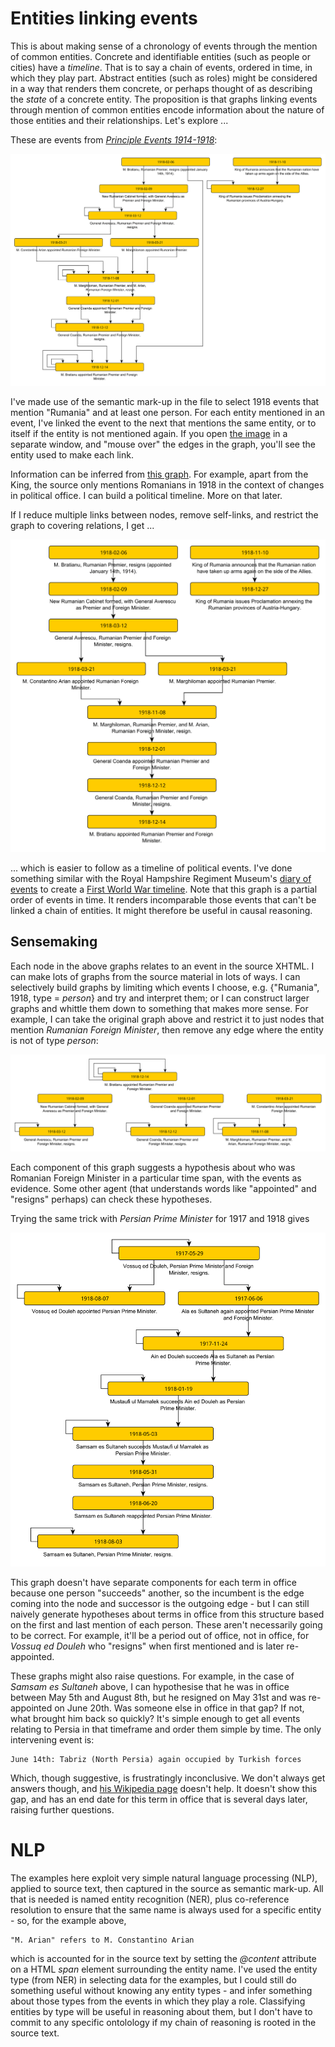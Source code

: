 # Entities linking events

This is about making sense of a chronology of events through the mention of common entities. Concrete and identifiable entities (such as people or cities) have a _timeline_. That is to say a chain of events, ordered in time, in which they play part. Abstract entities (such as roles) might be considered in a way that renders them concrete, or perhaps thought of as describing the _state_ of a concrete entity. The proposition is that graphs linking events through mention of common entities encode information about the nature of those entities and their relationships. Let's explore ...

These are events from _[Principle Events 1914-1918](https://tigersmuseum.github.io/history/events/ww1/events-1918.xhtml)_:

![Events linked by entity](romania1.svg)

I've made use of the semantic mark-up in the file to select 1918 events that mention "Rumania" and at least one person. For each entity mentioned in an event, I've linked the event to the next that mentions the same entity, or to itself if the entity is not mentioned again. If you open [the image](romania1.svg) in a separate window, and "mouse over" the edges in the graph, you'll see the entity used to make each link.

Information can be inferred from [this graph](.romania1.graphml). For example, apart from the King, the source only mentions Romanians in 1918 in the context of changes in political office. I can build a political timeline. More on that later. 

If I reduce multiple links between nodes, remove self-links, and restrict the graph to covering relations, I get ...

![Timeline](romania2.svg)

... which is easier to follow as a timeline of political events. I've done something similar with the Royal Hampshire Regiment Museum's [diary of events](https://tigersmuseum.github.io/history/events/rhants/eventdiary.xhtml) to create a [First World War timeline](https://tigersmuseum.github.io/history/examples/ww1.svg). Note that this graph is a partial order of events in time. It renders incomparable those events that can't be linked a chain of entities. It might therefore be useful in causal reasoning.

## Sensemaking
Each node in the above graphs relates to an event in the source XHTML. I can make lots of graphs from the source material in lots of ways. I can selectively build graphs by limiting which events I choose, e.g. {"Rumania", 1918, type = _person_} and try and interpret them; or I can construct larger graphs and whittle them down to something that makes more sense. For example, I can take the original graph above and restrict it to just nodes that mention _Rumanian Foreign Minister_, then remove any edge where the entity is not of type _person_: 

![Periods on office](romania3.svg)

Each component of this graph suggests a hypothesis about who was Romanian Foreign Minister in a particular time span, with the events as evidence. Some other agent (that understands words like "appointed" and "resigns" perhaps) can check these hypotheses.

Trying the same trick with _Persian Prime Minister_ for 1917 and 1918 gives

![Persian Prime Minister](persia1.svg)

This graph doesn't have separate components for each term in office because one person "succeeds" another, so the incumbent is the edge coming into the node and successor is the outgoing edge - but I can still naively generate hypotheses about terms in office from this structure based on the first and last mention of each person. These aren't necessarily going to be correct. For example, it'll be a period out of office, not in office, for _Vossuq ed Douleh_ who "resigns" when first mentioned and is later re-appointed.

These graphs might also raise questions. For example, in the case of _Samsam es Sultaneh_ above, I can hypothesise that he was in office between May 5th and August 8th, but he resigned on May 31st and was re-appointed on June 20th. Was someone else in office in that gap? If not, what brought him back so quickly? It's simple enough to get all events relating to Persia in that timeframe and order them simple by time. The only intervening event is:

	June 14th: Tabriz (North Persia) again occupied by Turkish forces
  
Which, though suggestive, is frustratingly inconclusive. We don't always get answers though, and [his Wikipedia page](https://en.wikipedia.org/wiki/Najaf-Qoli_Khan_Bakhtiari) doesn't help. It doesn't show this gap, and has an end date for this term in office that is several days later, raising further questions.

# NLP
The examples here exploit very simple natural language processing (NLP), applied to source text, then captured in the source as semantic mark-up. All that is needed is named entity recognition (NER), plus co-reference resolution to ensure that the same name is always used for a specific entity - so, for the example above,

	"M. Arian" refers to M. Constantino Arian
	
which is accounted for in the source text by setting the _@content_ attribute on a HTML _span_ element surrounding the entity name. I've used the entity type (from NER) in selecting data for the examples, but I could still do something useful without knowing any entity types - and infer something about those types from the events in which they play a role. Classifying entities by type will be useful in reasoning about them, but I don't have to commit to any specific ontolology if my chain of reasoning is rooted in the source text. 